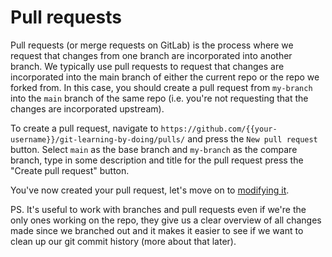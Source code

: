 # Pull requests

Pull requests (or merge requests on GitLab) is the process where we request that changes from one branch are incorporated into another branch.
We typically use pull requests to request that changes are incorporated into the main branch of either the current repo or the repo we forked from.
In this case, you should create a pull request from `my-branch` into the `main` branch of the same repo (i.e. you're not requesting that the changes are incorporated upstream).

To create a pull request, navigate to `https://github.com/{{your-username}}/git-learning-by-doing/pulls/` and press the `New pull request` button.
Select `main` as the base branch and `my-branch` as the compare branch, type in some description and title for the pull request press the "Create pull request" button.

You've now created your pull request, let's move on to [modifying it](06-modifying-pr.md).

PS. It's useful to work with branches and pull requests even if we're the only ones working on the repo, they give us a clear overview of all changes made since we branched out and it makes it easier to see if we want to clean up our git commit history (more about that later).
